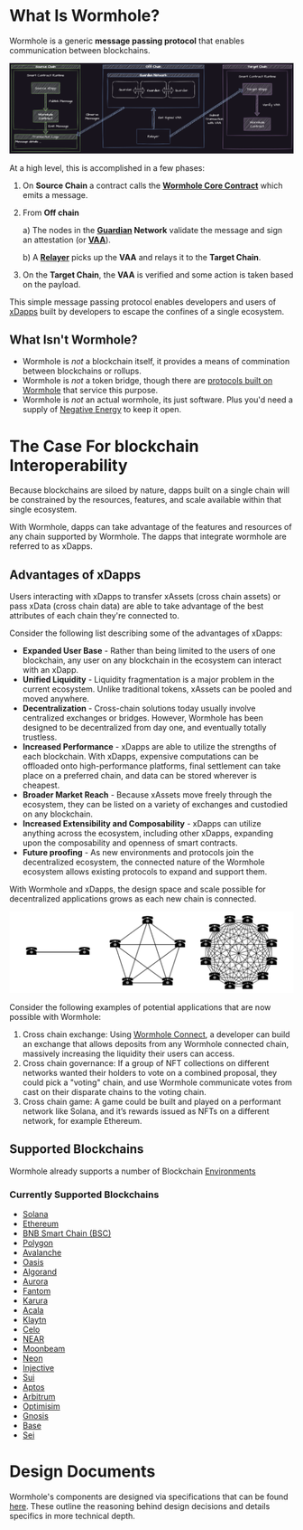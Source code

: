 # What Is Wormhole?

Wormhole is a generic **message passing protocol** that enables communication between blockchains.  

![Overview](../.gitbook/assets/introduction/high-level-flow-dark.png)

At a high level, this is accomplished in a few phases:

1) On **Source Chain** a contract calls the [**Wormhole Core Contract**](../guide/components/core-contracts.md) which emits a message.
2) From **Off chain**

   a) The nodes in the **[Guardian](../guide/components/guardian.md) Network** validate the message and sign an attestation (or [**VAA**](../guide/components/vaa.md)).

   b) A [**Relayer**](../guide/components/relayer.md) picks up the **VAA** and relays it to the **Target Chain**.

3) On the **Target Chain**, the **VAA** is verified and some action is taken based on the payload.


This simple message passing protocol enables developers and users of [xDapps](../reference/glossary.md#xdapps) built by developers to escape the confines of a single ecosystem. 


## What Isn't Wormhole?

- Wormhole is *not* a blockchain itself, it provides a means of commination between blockchains or rollups. 
- Wormhole is *not* a token bridge, though there are [protocols built on Wormhole](./ecosystem/token-bridge.md) that service this purpose.  
- Wormhole is *not* an actual wormhole, its just software. Plus you'd need a supply of [Negative Energy](https://en.wikipedia.org/wiki/Negative_energy#Wormholes) to keep it open.


# The Case For blockchain Interoperability

Because blockchains are siloed by nature, dapps built on a single chain will be constrained by the resources, features, and scale available within that single ecosystem. 

With Wormhole, dapps can take advantage of the features and resources of any chain supported by Wormhole. The dapps that integrate wormhole are referred to as xDapps.


## Advantages of xDapps

Users interacting with xDapps to transfer xAssets (cross chain assets) or pass xData (cross chain data) are able to take advantage of the best attributes of each chain they're connected to.

Consider the following list describing some of the advantages of xDapps:

- **Expanded User Base** - Rather than being limited to the users of one blockchain, any user on any blockchain in the ecosystem can interact with an xDapp.
- **Unified Liquidity** - Liquidity fragmentation is a major problem in the current ecosystem. Unlike traditional tokens, xAssets can be pooled and moved anywhere.
- **Decentralization** - Cross-chain solutions today usually involve centralized exchanges or bridges. However, Wormhole has been designed to be decentralized from day one, and eventually totally trustless.
- **Increased Performance** - xDapps are able to utilize the strengths of each blockchain. With xDapps, expensive computations can be offloaded onto high-performance platforms, final settlement can take place on a preferred chain, and data can be stored wherever is cheapest.
- **Broader Market Reach** - Because xAssets move freely through the ecosystem, they can be listed on a variety of exchanges and custodied on any blockchain.
- **Increased Extensibility and Composability** - xDapps can utilize anything across the ecosystem, including other xDapps, expanding upon the composability and openness of smart contracts. 
- **Future proofing** - As new environments and protocols join the decentralized ecosystem, the connected nature of the Wormhole ecosystem allows existing protocols to expand and support them.

<!-- TODO: can we say exponential? reword -->

With Wormhole and xDapps, the design space and scale possible for decentralized applications grows as each new chain is connected. 

<!-- TODO: credit for wikipedia image -->
![Network Effect](../.gitbook/assets/network-effect.png)

Consider the following examples of potential applications that are now possible with Wormhole: 

1. Cross chain exchange: Using [Wormhole Connect](../guide/tutorials/quick-start/wh-connect.md), a developer can build an exchange that allows deposits from any Wormhole connected chain, massively increasing the liquidity their users can access. 
2. Cross chain governance: If a group of NFT collections on different networks wanted their holders to vote on a combined proposal, they could pick a "voting" chain, and use Wormhole communicate votes from cast on their disparate chains to the voting chain.
3. Cross chain game: A game could be built and played on a performant network like Solana, and it’s rewards issued as NFTs on a different network, for example Ethereum.


## Supported Blockchains 

Wormhole already supports a number of Blockchain [Environments](../reference/environments/README.md)

### Currently Supported Blockchains

<!--SUPPORTED_BLOCKCHAIN_LIST-->
 - [Solana](https://solana.com/)
 - [Ethereum](https://ethereum.org/)
 - [BNB Smart Chain (BSC)](https://www.bnbchain.org/en/smartChain)
 - [Polygon](https://polygon.technology/)
 - [Avalanche](https://www.avax.network/)
 - [Oasis](https://oasisprotocol.org/)
 - [Algorand](https://algorand.com)
 - [Aurora](https://aurora.dev/)
 - [Fantom](https://fantom.foundation/)
 - [Karura](https://acala.network/karura)
 - [Acala](https://acala.network/)
 - [Klaytn](https://klaytn.foundation/)
 - [Celo](https://celo.org/)
 - [NEAR](https://near.org/)
 - [Moonbeam](https://moonbeam.network/)
 - [Neon](https://neon-labs.org/)
 - [Injective](https://injective.com/)
 - [Sui](https://sui.io/)
 - [Aptos](https://aptosfoundation.org/)
 - [Arbitrum](https://arbitrum.io/)
 - [Optimisim](https://www.optimism.io/)
 - [Gnosis](https://www.gnosis.io/)
 - [Base](https://base.org/)
 - [Sei](https://www.sei.io/)
<!--SUPPORTED_BLOCKCHAIN_LIST-->


# Design Documents

Wormhole's components are designed via specifications that can be found [here](https://github.com/wormhole-foundation/wormhole/tree/main/whitepapers). These outline the reasoning behind design decisions and details specifics in more technical depth.